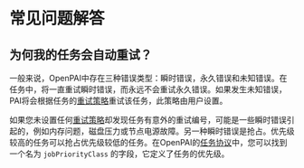 # 常见问题解答

## 为何我的任务会自动重试？

一般来说，OpenPAI中存在三种错误类型：瞬时错误，永久错误和未知错误。在任务中，将一直重试瞬时错误，而永远不会重试永久错误。如果发生未知错误，PAI将会根据任务的[重试策略](./how-to-use-advanced-job-settings.md#job-exit-spec-retry-policy-and-completion-policy)重试该任务，此策略由用户设置。

如果您未设置任何[重试策略](./how-to-use-advanced-job-settings.md#job-exit-spec-retry-policy-and-completion-policy)却发现任务有意外的重试编号，可能是一些瞬时错误引起的，例如内存问题，磁盘压力或节点电源故障。另一种瞬时错误是抢占。优先级较高的任务可以抢占优先级较低的任务。在OpenPAI的[任务协议](https://github.com/openxpu/openpai-protocol/blob/master/schemas/v2/schema.yaml)中，您可以找到一个名为 `jobPriorityClass` 的字段，它定义了任务的优先级。
